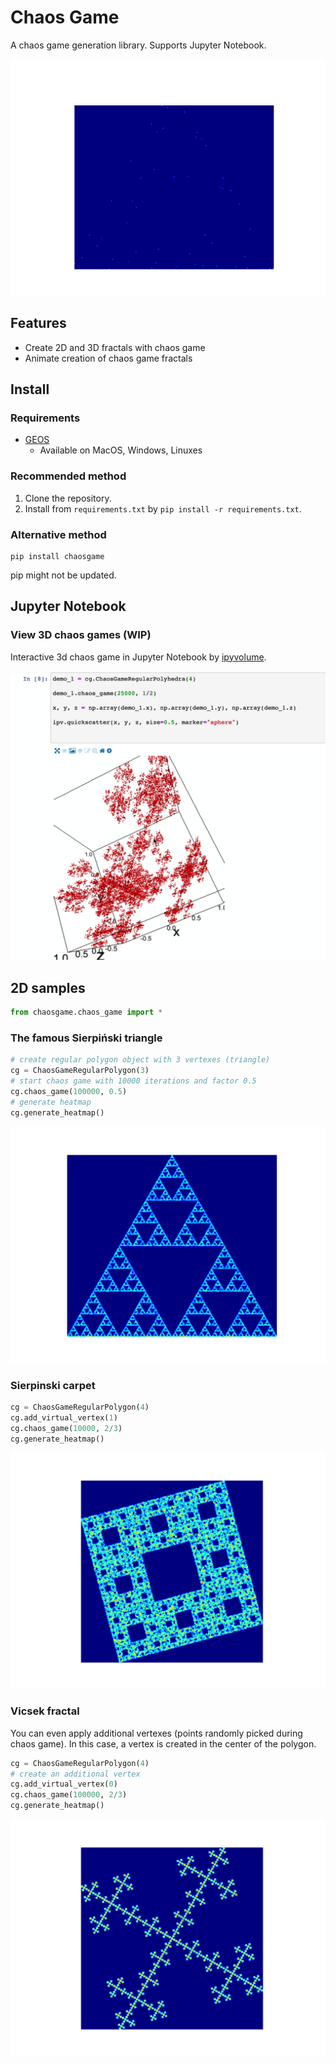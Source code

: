 # Chaos Game

A chaos game generation library. Supports Jupyter Notebook.

![](sample/animation_showcase.gif)

## Features

- Create 2D and 3D fractals with chaos game
- Animate creation of chaos game fractals

## Install

### Requirements

- [GEOS](https://trac.osgeo.org/geos/)
    - Available on MacOS, Windows, Linuxes

### Recommended method

1. Clone the repository.
2. Install from `requirements.txt` by `pip install -r requirements.txt`.

### Alternative method

```
pip install chaosgame
```

pip might not be updated.

## Jupyter Notebook

### View 3D chaos games (WIP)

Interactive 3d chaos game in Jupyter Notebook by [ipyvolume](https://github.com/maartenbreddels/ipyvolume).

![](sample/Jupyter_3d_demo.png)

## 2D samples

```python
from chaosgame.chaos_game import *
```

### The famous Sierpiński triangle

```python
# create regular polygon object with 3 vertexes (triangle)
cg = ChaosGameRegularPolygon(3)
# start chaos game with 10000 iterations and factor 0.5
cg.chaos_game(100000, 0.5)
# generate heatmap
cg.generate_heatmap()
```

![](sample/Sierpinski_triangle.png)

### Sierpinski carpet

```python
cg = ChaosGameRegularPolygon(4)
cg.add_virtual_vertex(1)
cg.chaos_game(10000, 2/3)
cg.generate_heatmap()
```

![](sample/Sierpinski_carpet.png)

### Vicsek fractal

You can even apply additional vertexes (points randomly picked during chaos game). In this case, a vertex is created in the center of the polygon.

```python
cg = ChaosGameRegularPolygon(4)
# create an additional vertex
cg.add_virtual_vertex(0)
cg.chaos_game(100000, 2/3)
cg.generate_heatmap()
```

![](sample/Vicsek_fractal.png)